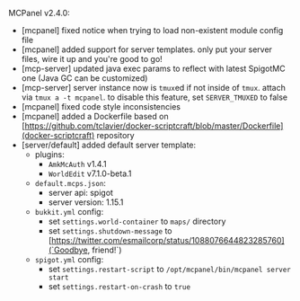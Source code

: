 MCPanel v2.4.0:
- [mcpanel] fixed notice when trying to load non-existent module config file
- [mcpanel] added support for server templates. only put your server files, wire it up and you're good to go!
- [mcp-server] updated java exec params to reflect with latest SpigotMC one (Java GC can be customized)
- [mcp-server] server instance now is `tmux`ed if not inside of `tmux`. attach via `tmux a -t mcpanel`. to disable this feature, set `SERVER_TMUXED` to false 
- [mcpanel] fixed code style inconsistencies
- [mcpanel] added a Dockerfile based on [https://github.com/tclavier/docker-scriptcraft/blob/master/Dockerfile](docker-scriptcraft) repository
- [server/default] added default server template:
    - plugins:
        - `AmkMcAuth` v1.4.1
        - `WorldEdit` v7.1.0-beta.1
    - `default.mcps.json`:
        - server api: spigot
        - server version: 1.15.1
    - `bukkit.yml` config:
        - set `settings.world-container` to `maps/` directory
        - set `settings.shutdown-message` to [https://twitter.com/esmailcorp/status/1088076644823285760](`Goodbye, friend!`)
    - `spigot.yml` config:
        - set `settings.restart-script` to `/opt/mcpanel/bin/mcpanel server start`
        - set `settings.restart-on-crash` to `true`
